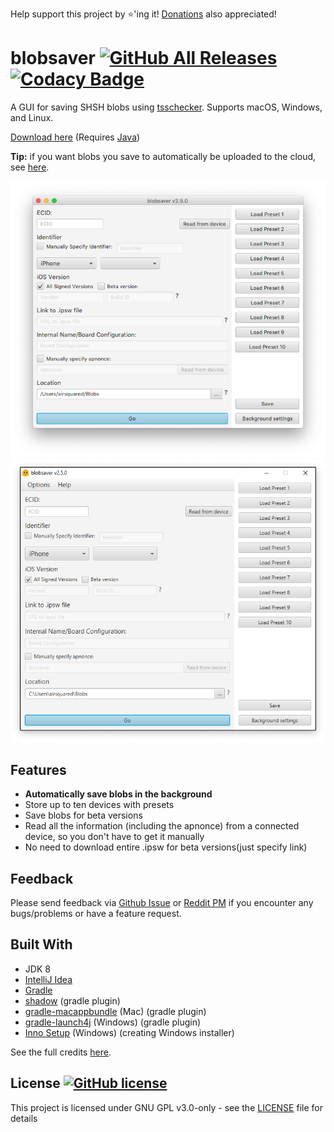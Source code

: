 Help support this project by ⭐️'ing it! [Donations](https://www.paypal.me/airsqrd) also appreciated!

# blobsaver [![GitHub All Releases](https://img.shields.io/github/downloads/airsquared/blobsaver/total.svg)](https://github.com/airsquared/blobsaver/releases) [![Codacy Badge](https://app.codacy.com/project/badge/Grade/0d4fdc1daca5402a8c57efc3bef73d31)](https://www.codacy.com/gh/airsquared/blobsaver/dashboard?utm_source=github.com&amp;utm_medium=referral&amp;utm_content=airsquared/blobsaver&amp;utm_campaign=Badge_Grade)
A GUI for saving SHSH blobs using [tsschecker](https://github.com/tihmstar/tsschecker). Supports macOS, Windows, and Linux.

[Download here](https://github.com/airsquared/blobsaver/releases) (Requires [Java](https://java.com/en/download/manual.jsp))

**Tip:** if you want blobs you save to automatically be uploaded to the cloud, see [here](https://github.com/airsquared/blobsaver/wiki/Automatically-saving-blobs-to-the-cloud).

![Mac Screenshot](.github/screenshots/screenshot-macos.png)
![Windows Screenshot](.github/screenshots/screenshot-windows.png)

## Features
- **Automatically save blobs in the background**
- Store up to ten devices with presets
- Save blobs for beta versions
- Read all the information (including the apnonce) from a connected device, so you don't have to get it manually
- No need to download entire .ipsw for beta versions(just specify link)

## Feedback
Please send feedback via [Github Issue](https://github.com/airsquared/blobsaver/issues/new/choose) or [Reddit PM](https://www.reddit.com/message/compose?to=01110101_00101111&subject=Blobsaver%20Feedback) if you encounter any bugs/problems or have a feature request. 

## Built With
- JDK 8
- [IntelliJ Idea](https://www.jetbrains.com/idea/)
- [Gradle](https://gradle.org/)
- [shadow](https://github.com/johnrengelman/shadow) (gradle plugin)
- [gradle-macappbundle](https://github.com/crotwell/gradle-macappbundle) (Mac) (gradle plugin)
- [gradle-launch4j](https://github.com/TheBoegl/gradle-launch4j) (Windows) (gradle plugin)
- [Inno Setup](http://www.jrsoftware.org/isinfo.php) (Windows) (creating Windows installer)

See the full credits [here](libraries_used.txt).

## License [![GitHub license](https://img.shields.io/github/license/airsquared/blobsaver.svg)](https://github.com/airsquared/blobsaver/blob/master/LICENSE)
This project is licensed under GNU GPL v3.0-only - see the [LICENSE](https://github.com/airsquared/blobsaver/blob/master/LICENSE) file for details

